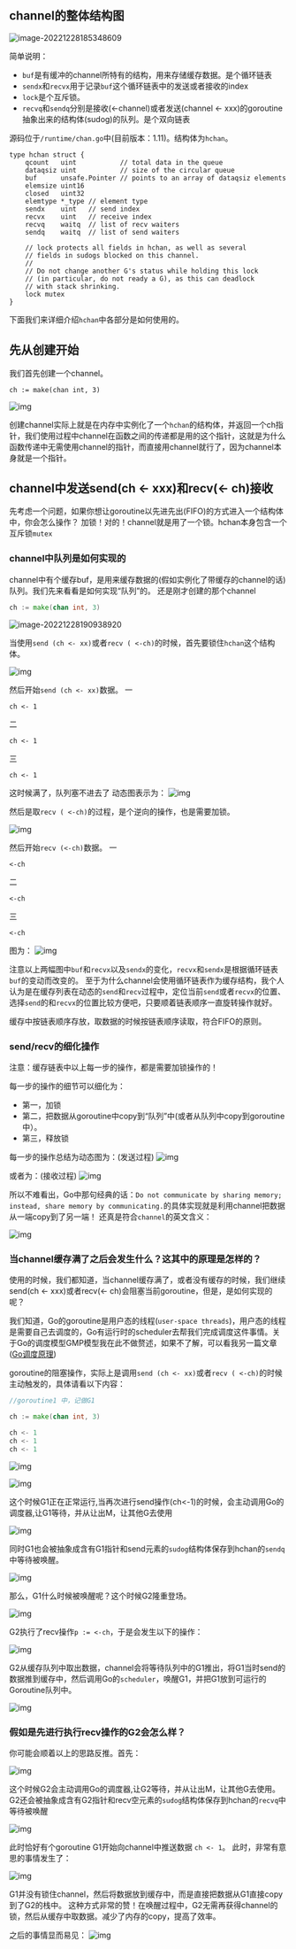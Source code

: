 ## channel的整体结构图

![image-20221228185348609](img/image-20221228185348609.png)

简单说明：

- `buf`是有缓冲的channel所特有的结构，用来存储缓存数据。是个循环链表
- `sendx`和`recvx`用于记录`buf`这个循环链表中的发送或者接收的index
- `lock`是个互斥锁。
- `recvq`和`sendq`分别是接收(<-channel)或者发送(channel <- xxx)的goroutine抽象出来的结构体(sudog)的队列。是个双向链表

源码位于`/runtime/chan.go`中(目前版本：1.11)。结构体为`hchan`。

```
type hchan struct {
    qcount   uint           // total data in the queue
    dataqsiz uint           // size of the circular queue
    buf      unsafe.Pointer // points to an array of dataqsiz elements
    elemsize uint16
    closed   uint32
    elemtype *_type // element type
    sendx    uint   // send index
    recvx    uint   // receive index
    recvq    waitq  // list of recv waiters
    sendq    waitq  // list of send waiters

    // lock protects all fields in hchan, as well as several
    // fields in sudogs blocked on this channel.
    //
    // Do not change another G's status while holding this lock
    // (in particular, do not ready a G), as this can deadlock
    // with stack shrinking.
    lock mutex
}
```

下面我们来详细介绍`hchan`中各部分是如何使用的。

## 先从创建开始

我们首先创建一个channel。

```
ch := make(chan int, 3)
```

![img](https://i6448038.github.io/img/channel/hchan1.png)

创建channel实际上就是在内存中实例化了一个`hchan`的结构体，并返回一个ch指针，我们使用过程中channel在函数之间的传递都是用的这个指针，这就是为什么函数传递中无需使用channel的指针，而直接用channel就行了，因为channel本身就是一个指针。

## channel中发送send(ch <- xxx)和recv(<- ch)接收

先考虑一个问题，如果你想让goroutine以先进先出(FIFO)的方式进入一个结构体中，你会怎么操作？
加锁！对的！channel就是用了一个锁。hchan本身包含一个互斥锁`mutex`

### channel中队列是如何实现的

channel中有个缓存buf，是用来缓存数据的(假如实例化了带缓存的channel的话)队列。我们先来看看是如何实现“队列”的。
还是刚才创建的那个channel

```go
ch := make(chan int, 3)
```

![image-20221228190938920](img/image-20221228190938920-2225782.png)

当使用`send (ch <- xx)`或者`recv ( <-ch)`的时候，首先要锁住`hchan`这个结构体。

![img](img/hchan_gif2.png)

然后开始`send (ch <- xx)`数据。
一

```
ch <- 1
```

二

```
ch <- 1
```

三

```
ch <- 1
```

这时候满了，队列塞不进去了
动态图表示为：
![img](img/send.gif)

然后是取`recv ( <-ch)`的过程，是个逆向的操作，也是需要加锁。

![img](img/hchan_gif6.png)

然后开始`recv (<-ch)`数据。
一

```
<-ch
```

二

```
<-ch
```

三

```
<-ch
```

图为：
![img](https://i6448038.github.io/img/channel/recv.gif)

注意以上两幅图中`buf`和`recvx`以及`sendx`的变化，`recvx`和`sendx`是根据循环链表`buf`的变动而改变的。
至于为什么channel会使用循环链表作为缓存结构，我个人认为是在缓存列表在动态的`send`和`recv`过程中，定位当前`send`或者`recvx`的位置、选择`send`的和`recvx`的位置比较方便吧，只要顺着链表顺序一直旋转操作就好。

缓存中按链表顺序存放，取数据的时候按链表顺序读取，符合FIFO的原则。

### send/recv的细化操作

注意：缓存链表中以上每一步的操作，都是需要加锁操作的！

每一步的操作的细节可以细化为：

- 第一，加锁
- 第二，把数据从goroutine中copy到“队列”中(或者从队列中copy到goroutine中）。
- 第三，释放锁

每一步的操作总结为动态图为：(发送过程)
![img](img/send_single.gif)

或者为：(接收过程)
![img](img//recv_single.gif)

所以不难看出，Go中那句经典的话：`Do not communicate by sharing memory; instead, share memory by communicating.`的具体实现就是利用channel把数据从一端copy到了另一端！
还真是符合`channel`的英文含义：

![img](https://i6448038.github.io/img/channel/hchan_channl.gif)

### 当channel缓存满了之后会发生什么？这其中的原理是怎样的？

使用的时候，我们都知道，当channel缓存满了，或者没有缓存的时候，我们继续send(ch <- xxx)或者recv(<- ch)会阻塞当前goroutine，但是，是如何实现的呢？

我们知道，Go的goroutine是用户态的线程(`user-space threads`)，用户态的线程是需要自己去调度的，Go有运行时的scheduler去帮我们完成调度这件事情。关于Go的调度模型GMP模型我在此不做赘述，如果不了解，可以看我另一篇文章([Go调度原理](https://i6448038.github.io/2017/12/04/golang-concurrency-principle/))

goroutine的阻塞操作，实际上是调用`send (ch <- xx)`或者`recv ( <-ch)`的时候主动触发的，具体请看以下内容：

```go
//goroutine1 中，记做G1

ch := make(chan int, 3)

ch <- 1
ch <- 1
ch <- 1
```

![img](https://i6448038.github.io/img/channel/hchan_block.png)

![img](https://i6448038.github.io/img/channel/hchan_block1.png)

这个时候G1正在正常运行,当再次进行send操作(ch<-1)的时候，会主动调用Go的调度器,让G1等待，并从让出M，让其他G去使用

![img](img/hchan_block2.png)

同时G1也会被抽象成含有G1指针和send元素的`sudog`结构体保存到hchan的`sendq`中等待被唤醒。

![img](img/hchan_blok3.gif)

那么，G1什么时候被唤醒呢？这个时候G2隆重登场。

![img](img/hchan_block4.png)

G2执行了recv操作`p := <-ch`，于是会发生以下的操作：

![img](img/hchan_block5.gif)

G2从缓存队列中取出数据，channel会将等待队列中的G1推出，将G1当时send的数据推到缓存中，然后调用Go的`scheduler`，唤醒G1，并把G1放到可运行的Goroutine队列中。

![img](img/hchan_block6.gif)

### 假如是先进行执行recv操作的G2会怎么样？

你可能会顺着以上的思路反推。首先：

![img](img/hchan_block7_1.png)

这个时候G2会主动调用Go的调度器,让G2等待，并从让出M，让其他G去使用。
G2还会被抽象成含有G2指针和recv空元素的`sudog`结构体保存到hchan的`recvq`中等待被唤醒

![img](img/hchan_block7.gif)

此时恰好有个goroutine G1开始向channel中推送数据 `ch <- 1`。
此时，非常有意思的事情发生了：

![img](img/hchan_block8.gif)

G1并没有锁住channel，然后将数据放到缓存中，而是直接把数据从G1直接copy到了G2的栈中。
这种方式非常的赞！在唤醒过程中，G2无需再获得channel的锁，然后从缓存中取数据。减少了内存的copy，提高了效率。

之后的事情显而易见：
![img](img/hchan_block9.gif)



